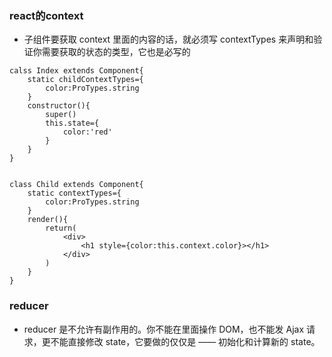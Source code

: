 ### react的context
+ 子组件要获取 context 里面的内容的话，就必须写 contextTypes 来声明和验证你需要获取的状态的类型，它也是必写的

```
calss Index extends Component{
    static childContextTypes={
        color:ProTypes.string
    }
    constructor(){
        super()
        this.state={
            color:'red'
        }
    }
}


class Child extends Component{
    static contextTypes={
        color:ProTypes.string
    }
    render(){
        return(
            <div>
                <h1 style={color:this.context.color}></h1>
            </div>
        )
    }
}
```
### reducer
+ reducer 是不允许有副作用的。你不能在里面操作 DOM，也不能发 Ajax 请求，更不能直接修改 state，它要做的仅仅是 —— 初始化和计算新的 state。